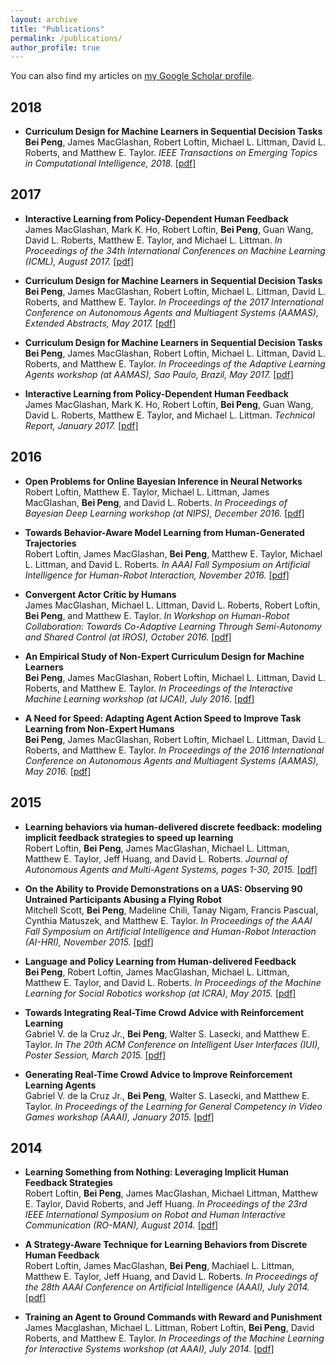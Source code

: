 ```yaml
---
layout: archive
title: "Publications"
permalink: /publications/
author_profile: true
---
```


You can also find my articles on [my Google Scholar profile](https://scholar.google.com/citations?user=I1r7hQcAAAAJ&hl=en).

## 2018

- <b>Curriculum Design for Machine Learners in Sequential Decision Tasks</b> <br>
<b>Bei Peng</b>, James MacGlashan, Robert Loftin, Michael L. Littman, David L. Roberts, and Matthew E. Taylor. <i>IEEE Transactions on Emerging Topics in Computational Intelligence, 2018. </i>[[pdf]](http://beipeng.github.io/files/2018ieee-tetci-peng.pdf)

## 2017

- <b>Interactive Learning from Policy-Dependent Human Feedback</b> <br>
James MacGlashan, Mark K. Ho, Robert Loftin, <b>Bei Peng</b>, Guan Wang, David L. Roberts, Matthew E. Taylor, and Michael L. Littman. <i>In Proceedings of the 34th International Conferences on Machine Learning (ICML), August 2017. </i>[[pdf]](http://beipeng.github.io/files/2018ieee-tetci-peng.pdf)

- <b>Curriculum Design for Machine Learners in Sequential Decision Tasks</b> <br>
<b>Bei Peng</b>, James MacGlashan, Robert Loftin, Michael L. Littman, David L. Roberts, and Matthew E. Taylor. <i>In Proceedings of the 2017 International Conference on Autonomous Agents and Multiagent Systems (AAMAS), Extended Abstracts, May 2017.  </i>[[pdf]](http://beipeng.github.io/files/2017aamas-peng.pdf)

- <b>Curriculum Design for Machine Learners in Sequential Decision Tasks</b> <br>
<b>Bei Peng</b>, James MacGlashan, Robert Loftin, Michael L. Littman, David L. Roberts, and Matthew E. Taylor. <i>In Proceedings of the Adaptive Learning Agents workshop (at AAMAS), Sao Paulo, Brazil, May 2017. </i>[[pdf]](http://beipeng.github.io/files/2017ala-peng.pdf)

- <b>Interactive Learning from Policy-Dependent Human Feedback</b> <br>
James MacGlashan, Mark K. Ho, Robert Loftin, <b>Bei Peng</b>, Guan Wang, David L. Roberts, Matthew E. Taylor, and Michael L. Littman. <i>Technical Report, January 2017. </i>[[pdf]](http://beipeng.github.io/files/2017arxiv-macglashan.pdf)

## 2016

- <b>Open Problems for Online Bayesian Inference in Neural Networks</b> <br>
Robert Loftin, Matthew E. Taylor, Michael L. Littman, James MacGlashan, <b>Bei Peng</b>, and David L. Roberts. <i>In Proceedings of Bayesian Deep Learning workshop (at NIPS), December 2016. </i>[[pdf]](http://beipeng.github.io/files/2016nips-bayesdl-loftin.pdf)

- <b>Towards Behavior-Aware Model Learning from Human-Generated Trajectories</b> <br>
Robert Loftin, James MacGlashan, <b>Bei Peng</b>, Matthew E. Taylor, Michael L. Littman, and David L. Roberts. <i>In AAAI Fall Symposium on Artificial Intelligence for Human-Robot Interaction, November 2016. </i>[[pdf]](http://beipeng.github.io/files/2016aaai-ai-hri-loftin.pdf)

- <b>Convergent Actor Critic by Humans</b> <br>
James MacGlashan, Michael L. Littman, David L. Roberts, Robert Loftin, <b>Bei Peng</b>, and Matthew E. Taylor. <i>In Workshop on Human-Robot Collaboration: Towards Co-Adaptive Learning Through Semi-Autonomy and Shared Control (at IROS), October 2016. </i>[[pdf]](http://beipeng.github.io/files/2016iros-hrc-macglashan.pdf)

- <b>An Empirical Study of Non-Expert Curriculum Design for Machine Learners</b> <br>
<b>Bei Peng</b>, James MacGlashan, Robert Loftin, Michael L. Littman, David L. Roberts, and Matthew E. Taylor. <i>In Proceedings of the Interactive Machine Learning workshop (at IJCAI), July 2016. </i>[[pdf]](http://beipeng.github.io/files/2016iml-peng.pdf)

- <b>A Need for Speed: Adapting Agent Action Speed to Improve Task Learning from Non-Expert Humans</b> <br>
<b>Bei Peng</b>, James MacGlashan, Robert Loftin, Michael L. Littman, David L. Roberts, and Matthew E. Taylor. <i>In Proceedings of the 2016 International Conference on Autonomous Agents and Multiagent Systems (AAMAS), May 2016. </i>[[pdf]](http://beipeng.github.io/files/2016aamas-peng.pdf)

## 2015

- <b>Learning behaviors via human-delivered discrete feedback: modeling implicit feedback strategies to speed up learning</b> <br>
Robert Loftin, <b>Bei Peng</b>, James MacGlashan, Michael L. Littman, Matthew E. Taylor, Jeff Huang, and David L. Roberts. <i>Journal of Autonomous Agents and Multi-Agent Systems, pages 1-30, 2015. </i>[[pdf]](http://beipeng.github.io/files/2015aamas-loftin.pdf)

- <b>On the Ability to Provide Demonstrations on a UAS: Observing 90 Untrained Participants Abusing a Flying Robot</b> <br>
Mitchell Scott, <b>Bei Peng</b>, Madeline Chili, Tanay Nigam, Francis Pascual, Cynthia Matuszek, and Matthew E. Taylor. <i>In Proceedings of the AAAI Fall Symposium on Artificial Intelligence and Human-Robot Interaction (AI-HRI), November 2015. </i>[[pdf]](http://beipeng.github.io/files/2015ai_hri-scott.pdf)

- <b>Language and Policy Learning from Human-delivered Feedback</b> <br>
<b>Bei Peng</b>, Robert Loftin, James MacGlashan, Michael L. Littman, Matthew E. Taylor, and David L. Roberts. <i>In Proceedings of the Machine Learning for Social Robotics workshop (at ICRA), May 2015. </i>[[pdf]](http://beipeng.github.io/files/2015icra-peng.pdf)

- <b>Towards Integrating Real-Time Crowd Advice with Reinforcement Learning</b> <br>
Gabriel V. de la Cruz Jr., <b>Bei Peng</b>, Walter S. Lasecki, and Matthew E. Taylor. <i>In The 20th ACM Conference on Intelligent User Interfaces (IUI), Poster Session, March 2015. </i>[[pdf]](http://beipeng.github.io/files/2015iui-delacruz.pdf)

- <b>Generating Real-Time Crowd Advice to Improve Reinforcement Learning Agents</b> <br>
Gabriel V. de la Cruz Jr., <b>Bei Peng</b>, Walter S. Lasecki, and Matthew E. Taylor. <i>In Proceedings of the Learning for General Competency in Video Games workshop (AAAI), January 2015. </i>[[pdf]](http://beipeng.github.io/files/2015aaai-delacruz.pdf)

## 2014

- <b>Learning Something from Nothing: Leveraging Implicit Human Feedback Strategies</b> <br>
Robert Loftin, <b>Bei Peng</b>, James MacGlashan, Michael Littman, Matthew E. Taylor, David Roberts, and Jeff Huang. <i>In Proceedings of the 23rd IEEE International Symposium on Robot and Human Interactive Communication (RO-MAN), August 2014. </i>[[pdf]](http://beipeng.github.io/files/2014roman-loftin.pdf)

- <b>A Strategy-Aware Technique for Learning Behaviors from Discrete Human Feedback</b> <br>
Robert Loftin, James MacGlashan, <b>Bei Peng</b>, Machiael L. Littman, Matthew E. Taylor, Jeff Huang, and David L. Roberts. <i>In Proceedings of the 28th AAAI Conference on Artificial Intelligence (AAAI), July 2014. </i>[[pdf]](http://beipeng.github.io/files/2014aaai-loftin.pdf)

- <b>Training an Agent to Ground Commands with Reward and Punishment</b> <br>
James Macglashan, Michael L. Littman, Robert Loftin, <b>Bei Peng</b>, David Roberts, and Matthew E. Taylor. <i>In Proceedings of the Machine Learning for Interactive Systems workshop (at AAAI), July 2014. </i>[[pdf]](http://beipeng.github.io/files/2014mlis-james.pdf)
